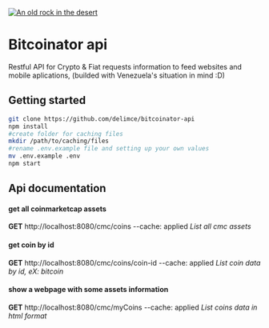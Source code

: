 [![An old rock in the desert](https://www.delimce.com/images/github_dev_logo.png "go to develemento")](http://delimce.com)
# Bitcoinator api
Restful API for Crypto & Fiat requests information to feed websites and mobile aplications, (builded with Venezuela's situation in mind :D) 
## Getting started
```bash
git clone https://github.com/delimce/bitcoinator-api
npm install
#create folder for caching files
mkdir /path/to/caching/files
#rename .env.example file and setting up your own values
mv .env.example .env
npm start
 ```
## Api documentation

#### get all coinmarketcap assets
**GET** http://localhost:8080/cmc/coins --cache: applied
*List all cmc assets*

#### get coin by id 
**GET** http://localhost:8080/cmc/coins/coin-id  --cache: applied
*List coin data by id, eX: bitcoin*

#### show a webpage with some assets information
**GET** http://localhost:8080/cmc/myCoins --cache: applied
*List coins data in html format*
